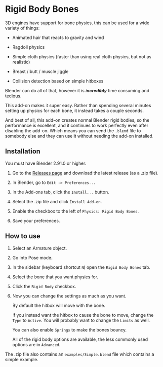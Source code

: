 # Rigid Body Bones

3D engines have support for bone physics, this can be used for a wide variety of things:

* Animated hair that reacts to gravity and wind

* Ragdoll physics

* Simple cloth physics (faster than using real cloth physics, but not as realistic)

* Breast / butt / muscle jiggle

* Collision detection based on simple hitboxes

Blender can do all of that, however it is ***incredibly*** time consuming and tedious.

This add-on makes it super easy. Rather than spending several minutes setting up physics for each bone, it instead takes a couple seconds.

And best of all, this add-on creates normal Blender rigid bodies, so the performance is excellent, and it continues to work perfectly even after disabling the add-on. Which means you can send the `.blend` file to somebody else and they can use it without needing the add-on installed.

## Installation

You must have Blender 2.91.0 or higher.

1. Go to the [Releases page](https://github.com/Pauan/blender-rigid-body-bones/releases) and download the latest release (as a .zip file).

2. In Blender, go to `Edit -> Preferences...`

3. In the Add-ons tab, click the `Install...` button.

4. Select the .zip file and click `Install Add-on`.

5. Enable the checkbox to the left of `Physics: Rigid Body Bones`.

6. Save your preferences.

## How to use

1. Select an Armature object.

2. Go into Pose mode.

3. In the sidebar (keyboard shortcut `N`) open the `Rigid Body Bones` tab.

4. Select the bone that you want physics for.

5. Click the `Rigid Body` checkbox.

6. Now you can change the settings as much as you want.

   By default the hitbox will move with the bone.

   If you instead want the hitbox to cause the bone to move, change the `Type` to `Active`. You will probably want to change the `Limits` as well.

   You can also enable `Springs` to make the bones bouncy.

   All of the rigid body options are available, the less commonly used options are in `Advanced`.

The .zip file also contains an `examples/Simple.blend` file which contains a simple example.

